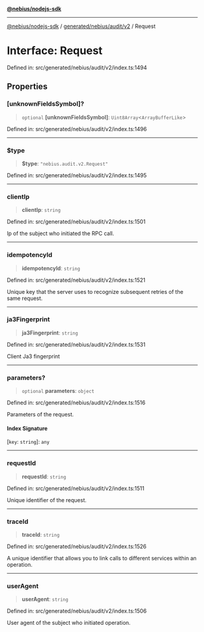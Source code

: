 [**@nebius/nodejs-sdk**](../../../../../README.md)

---

[@nebius/nodejs-sdk](../../../../../README.md) / [generated/nebius/audit/v2](../README.md) / Request

# Interface: Request

Defined in: src/generated/nebius/audit/v2/index.ts:1494

## Properties

### \[unknownFieldsSymbol\]?

> `optional` **\[unknownFieldsSymbol\]**: `Uint8Array`\<`ArrayBufferLike`\>

Defined in: src/generated/nebius/audit/v2/index.ts:1496

---

### $type

> **$type**: `"nebius.audit.v2.Request"`

Defined in: src/generated/nebius/audit/v2/index.ts:1495

---

### clientIp

> **clientIp**: `string`

Defined in: src/generated/nebius/audit/v2/index.ts:1501

Ip of the subject who initiated the RPC call.

---

### idempotencyId

> **idempotencyId**: `string`

Defined in: src/generated/nebius/audit/v2/index.ts:1521

Unique key that the server uses to recognize subsequent retries of the same request.

---

### ja3Fingerprint

> **ja3Fingerprint**: `string`

Defined in: src/generated/nebius/audit/v2/index.ts:1531

Client Ja3 fingerprint

---

### parameters?

> `optional` **parameters**: `object`

Defined in: src/generated/nebius/audit/v2/index.ts:1516

Parameters of the request.

#### Index Signature

\[`key`: `string`\]: `any`

---

### requestId

> **requestId**: `string`

Defined in: src/generated/nebius/audit/v2/index.ts:1511

Unique identifier of the request.

---

### traceId

> **traceId**: `string`

Defined in: src/generated/nebius/audit/v2/index.ts:1526

A unique identifier that allows you to link calls to different services within an operation.

---

### userAgent

> **userAgent**: `string`

Defined in: src/generated/nebius/audit/v2/index.ts:1506

User agent of the subject who initiated operation.
